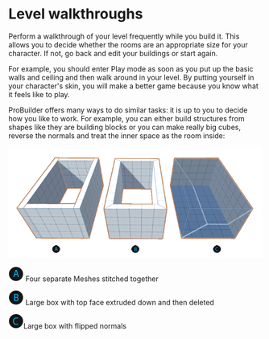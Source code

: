 # Level walkthroughs

Perform a walkthrough of your level frequently while you build it. This allows you to decide whether the rooms are an appropriate size for your character. If not, go back and edit your buildings or start again.

For example, you should enter Play mode as soon as you put up the basic walls and ceiling and then walk around in your level. By putting yourself in your character's skin, you will make a better game because you know what it feels like to play.

ProBuilder offers many ways to do similar tasks: it is up to you to decide how you like to work. For example, you can either build structures from shapes like they are building blocks or you can make really big cubes, reverse the normals and treat the inner space as the room inside:

![Strategies for constructing buildings](images/Example_levelbuilding.png)

![A](images/LetterCircle_A.png) Four separate Meshes stitched together

![B](images/LetterCircle_B.png) Large box with top face extruded down and then deleted

![C](images/LetterCircle_C.png)Large box with flipped normals

